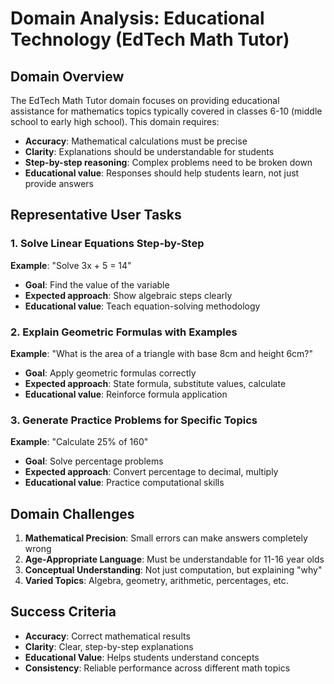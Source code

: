 # Domain Analysis: Educational Technology (EdTech Math Tutor)

## Domain Overview
The EdTech Math Tutor domain focuses on providing educational assistance for mathematics topics typically covered in classes 6-10 (middle school to early high school). This domain requires:

- **Accuracy**: Mathematical calculations must be precise
- **Clarity**: Explanations should be understandable for students
- **Step-by-step reasoning**: Complex problems need to be broken down
- **Educational value**: Responses should help students learn, not just provide answers

## Representative User Tasks

### 1. Solve Linear Equations Step-by-Step
**Example**: "Solve 3x + 5 = 14"
- **Goal**: Find the value of the variable
- **Expected approach**: Show algebraic steps clearly
- **Educational value**: Teach equation-solving methodology

### 2. Explain Geometric Formulas with Examples
**Example**: "What is the area of a triangle with base 8cm and height 6cm?"
- **Goal**: Apply geometric formulas correctly
- **Expected approach**: State formula, substitute values, calculate
- **Educational value**: Reinforce formula application

### 3. Generate Practice Problems for Specific Topics
**Example**: "Calculate 25% of 160"
- **Goal**: Solve percentage problems
- **Expected approach**: Convert percentage to decimal, multiply
- **Educational value**: Practice computational skills

## Domain Challenges
1. **Mathematical Precision**: Small errors can make answers completely wrong
2. **Age-Appropriate Language**: Must be understandable for 11-16 year olds
3. **Conceptual Understanding**: Not just computation, but explaining "why"
4. **Varied Topics**: Algebra, geometry, arithmetic, percentages, etc.

## Success Criteria
- **Accuracy**: Correct mathematical results
- **Clarity**: Clear, step-by-step explanations
- **Educational Value**: Helps students understand concepts
- **Consistency**: Reliable performance across different math topics 